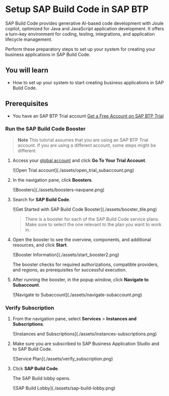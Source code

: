 
# Setup SAP Build Code in SAP BTP
<!-- description --> SAP Build Code provides generative AI-based code development with Joule copilot, optimized for Java and JavaScript application development. It offers a turn-key environment for coding, testing, integrations, and application lifecycle management.

Perform these preparatory steps to set up your system for creating your business applications in SAP Build Code.

## You will learn
- How to set up your system to start creating business applications in SAP Build Code.   

## Prerequisites
 - You have an SAP BTP Trial account [Get a Free Account on SAP BTP Trial](https://developers.sap.com/tutorials/hcp-create-trial-account.html)

### Run the SAP Build Code Booster

>**Note** This tutorial assumes that you are using an SAP BTP Trial account. If you are using a different account, some steps might be different.

1. Access your [global account](https://account.hanatrial.ondemand.com/) and click **Go To Your Trial Account**.

    <!-- border -->![Open Trial account](./assets/open_trial_subaccount.png)

2. In the navigation pane, click **Boosters**. 

    <!-- border -->![Boosters](./assets/boosters-navpane.png)
    
3. Search for **SAP Build Code**.
   
    <!-- border -->![Get Started with SAP Build Code Booster](./assets/booster_tile.png)

    >There is a booster for each of the SAP Build Code service plans. Make sure to select the one relevant to the plan you want to work in.
    
4. Open the booster to see the overview, components, and additional resources, and click **Start**.

   
    <!-- border -->![Booster Information](./assets/start_booster2.png)

    The booster checks for required authorizations, compatible providers, and regions, as prerequisites for successful execution.

5. After running the booster, in the popup window, click **Navigate to Subaccount**.
    
    <!-- border -->![Navigate to Subaccount](./assets/navigate-subaccount.png)


### Verify Subscription
1. From the navigation pane, select **Services** > **Instances and Subscriptions**.
   
    <!-- border -->![Instances and Subscriptions](./assets/instances-subscriptions.png)

2. Make sure you are subscribed to SAP Business Application Studio and to SAP Build Code. 

    <!-- border -->![Service Plan](./assets/verify_subscription.png)

3. Click **SAP Build Code**.

    The SAP Build lobby opens.

    <!-- border -->![SAP Build Lobby](./assets/sap-build-lobby.png)